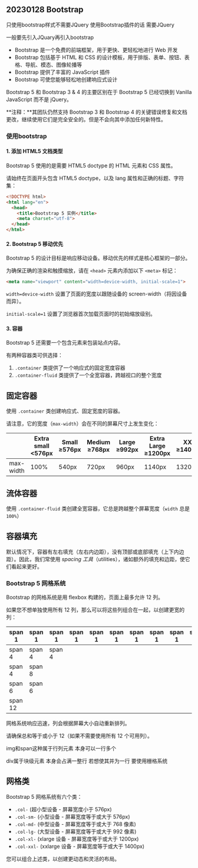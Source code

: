 ## 20230128 Bootstrap

只使用bootstrap样式不需要JQuery 使用Bootstrap插件的话 需要JQuery

一般要先引入JQuary再引入bootstrap

- Bootstrap 是一个免费的前端框架，用于更快、更轻松地进行 Web 开发
- Bootstrap 包括基于 HTML 和 CSS 的设计模板，用于排版、表单、按钮、表格、导航、模态、图像轮播等
- Bootstrap 提供了丰富的 JavaScript 插件
- Bootstrap 可使您能够轻松地创建响应式设计

Bootstrap 5 和 Bootstrap 3 & 4 的主要区别在于 Bootstrap 5 已经切换到 Vanilla JavaScript 而不是 jQuery。

**注释：**其团队仍然支持 Bootstrap 3 和 Bootstrap 4 的关键错误修复和文档更改，继续使用它们是完全安全的。但是不会向其中添加任何新特性。

### 使用bootstrap

#### 1. 添加 HTML5 文档类型

Bootstrap 5 使用的是需要 HTML5 doctype 的 HTML 元素和 CSS 属性。

请始终在页面开头包含 HTML5 doctype，以及 lang 属性和正确的标题、字符集：

```html
<!DOCTYPE html>
<html lang="en">
  <head>
    <title>Bootstrap 5 实例</title>
    <meta charset="utf-8">
  </head>
</html>
```

#### 2. Bootstrap 5 移动优先

Bootstrap 5 的设计目标是响应移动设备。移动优先的样式是核心框架的一部分。

为确保正确的渲染和触摸缩放，请在 `<head>` 元素内添加以下 `<meta>` 标记：

```html
<meta name="viewport" content="width=device-width, initial-scale=1">
```

`width=device-width` 设置了页面的宽度以跟随设备的 screen-width（将因设备而异）。

`initial-scale=1` 设置了浏览器首次加载页面时的初始缩放级别。

#### 3. 容器

Bootstrap 5 还需要一个包含元素来包装站点内容。

有两种容器类可供选择：

1. `.container` 类提供了一个响应式的固定宽度容器
2. `.container-fluid` 类提供了一个全宽容器，跨越视口的整个宽度

## 固定容器

使用 `.container` 类创建响应式、固定宽度的容器。

请注意，它的宽度（`max-width`）会在不同的屏幕尺寸上发生变化：

|           | Extra small <576px | Small ≥576px | Medium ≥768px | Large ≥992px | Extra Large ≥1200px | XXL ≥1400px |
| --------- | ------------------ | ------------ | ------------- | ------------ | ------------------- | ----------- |
| max-width | 100%               | 540px        | 720px         | 960px        | 1140px              | 1320px      |

## 流体容器

使用 `.container-fluid` 类创建全宽容器，它总是跨越整个屏幕宽度（`width` 总是 `100%`）

## 容器填充

默认情况下，容器有左右填充（左右内边距），没有顶部或底部填充（上下内边距）。因此，我们常使用 *spacing 工具*（utilities），诸如额外的填充和边距，使它们看起来更好。

### Bootstrap 5 网格系统

Bootstrap 的网格系统是用 flexbox 构建的，页面上最多允许 12 列。

如果您不想单独使用所有 12 列，那么可以将这些列组合在一起，以创建更宽的列：

| span 1  | span 1 | span 1 | span 1 | span 1 | span 1 | span 1 | span 1 | span 1 | span 1 | span 1 | span 1 |
| ------- | ------ | ------ | ------ | ------ | ------ | ------ | ------ | ------ | ------ | ------ | ------ |
| span 4  | span 4 | span 4 |        |        |        |        |        |        |        |        |        |
| span 4  | span 8 |        |        |        |        |        |        |        |        |        |        |
| span 6  | span 6 |        |        |        |        |        |        |        |        |        |        |
| span 12 |        |        |        |        |        |        |        |        |        |        |        |

网格系统响应迅速，列会根据屏幕大小自动重新排列。

请确保总和等于或小于 12（如果不需要使用所有 12 个可用列）。

img和span这种属于行列元素 本身可以一行多个

div属于块级元素 本身会占满一整行 若想使其并为一行 要使用栅格系统

## 网格类

Bootstrap 5 网格系统有六个类：

- `.col-` (超小型设备 - 屏幕宽度小于 576px)
- `.col-sm-` (小型设备 - 屏幕宽度等于或大于 576px)
- `.col-md-` (中型设备 - 屏幕宽度等于或大于 768 像素)
- `.col-lg-` (大型设备 - 屏幕宽度等于或大于 992 像素)
- `.col-xl-` (xlarge 设备 - 屏幕宽度等于或大于 1200px)
- `.col-xxl-` (xxlarge 设备 - 屏幕宽度等于或大于 1400px)

您可以组合上述类，以创建更动态和灵活的布局。